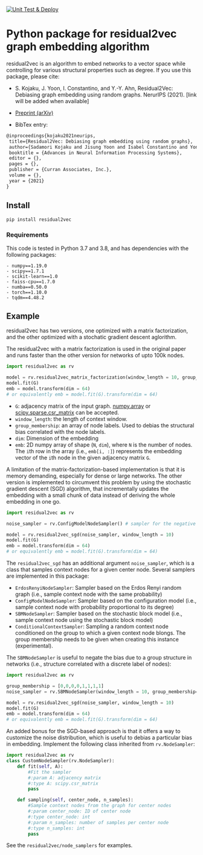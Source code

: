 [![Unit Test & Deploy](https://github.com/skojaku/residual2vec/actions/workflows/main.yml/badge.svg)](https://github.com/skojaku/residual2vec/actions/workflows/main.yml)

# Python package for residual2vec graph embedding algorithm

residual2vec is an algorithm to embed networks to a vector space while controlling for various structural properties such as degree. If you use this package, please cite:

- S. Kojaku, J. Yoon, I. Constantino, and Y.-Y. Ahn, Residual2Vec: Debiasing graph embedding using random graphs. NerurIPS (2021). [link will be added when available]

- [Preprint (arXiv)](https://arxiv.org/abs/2110.07654)

- BibTex entry:
```latex
@inproceedings{kojaku2021neurips,
 title={Residual2Vec: Debiasing graph embedding using random graphs},
 author={Sadamori Kojaku and Jisung Yoon and Isabel Constantino and Yong-Yeol Ahn},
 booktitle = {Advances in Neural Information Processing Systems},
 editor = {},
 pages = {},
 publisher = {Curran Associates, Inc.},
 volume = {},
 year = {2021}
}
```

## Install

```bash
pip install residual2vec
```

### Requirements

This code is tested in Python 3.7 and 3.8, and has dependencies with
the following packages:

```
- numpy==1.19.0
- scipy==1.7.1
- scikit-learn==1.0
- faiss-cpu==1.7.0
- numba==0.50.0
- torch==1.10.0
- tqdm==4.48.2
```


## Example

residual2vec has two versions, one optimized with a matrix factorization, and the other optimized with a stochatic gradient descent aglorithm.

The residual2vec with a matrix factorization is used in the original paper and runs faster than the other version for networks of upto 100k nodes.

```python
import residual2vec as rv

model = rv.residual2vec_matrix_factorization(window_length = 10, group_membership = None)
model.fit(G)
emb = model.transform(dim = 64)
# or equivalently emb = model.fit(G).transform(dim = 64)
```
- `G`: adjacency matrix of the input graph. [numpy.array](https://numpy.org/doc/stable/reference/generated/numpy.array.html) or [scipy.sparse.csr_matrix](https://docs.scipy.org/doc/scipy/reference/generated/scipy.sparse.csr_matrix.html) can be accepted.
- `window_length`: the length of context window.
- `group_membership`: an array of node labels. Used to debias the structural bias correlated with the node labels.
- `dim`: Dimension of the embedding
- `emb`: 2D numpy array of shape (`N`, `dim`), where `N` is the number of nodes. The `i`th row in the array (i.e., `emb[i, :]`) represents the embedding vector of the `i`th node in the given adjacency matrix `G`.


A limitation of the matrix-factorization-based implementation is that it is memory demanding, especially for dense or large networks.
The other version is implemented to circumvent this problem by using the stochastic gradient descent (SGD) algorithm, that
incrementally updates the embedding with a small chunk of data instead of deriving the whole embedding in one go.

```python
import residual2vec as rv

noise_sampler = rv.ConfigModelNodeSampler() # sampler for the negative sampling

model = rv.residual2vec_sgd(noise_sampler, window_length = 10)
model.fit(G)
emb = model.transform(dim = 64)
# or equivalently emb = model.fit(G).transform(dim = 64)
```

The `residual2vec_sgd` has an additional argument `noise_sampler`, which is a class that samples context nodes for a given center node.
Several samplers are implemented in this package:
- `ErdosRenyiNodeSampler`: Sampler based on the Erdos Renyi random graph (i.e., sample context node with the same probability)
- `ConfigModelNodeSampler`: Sampler based on the configuration model (i.e., sample context node with probability proportional to its degree)
- `SBMNodeSampler`: Sampler based on the stochastic block model (i.e., sample context node using the stochastic block model)
- `ConditionalContextSampler`: Sampling a random context node conditioned on the group to which a given context node blongs. The group membership needs to be given when creating this instance (experimental).

The `SBMNodeSampler` is useful to negate the bias due to a group structure in networks (i.e., structure correlated with a discrete label of nodes):

```python
import residual2vec as rv

group_membership = [0,0,0,0,1,1,1,1]
noise_sampler = rv.SBMNodeSampler(window_length = 10, group_membership=group_membership) # sampler for the negative sampling

model = rv.residual2vec_sgd(noise_sampler, window_length = 10)
model.fit(G)
emb = model.transform(dim = 64)
# or equivalently emb = model.fit(G).transform(dim = 64)
```

An added bonus for the SGD-based approach is that it offers a way to customize the noise distribution, which is useful to debias a particular bias in embedding.
Implement the following class inherited from `rv.NodeSampler`:

```python
import residual2vec as rv
class CustomNodeSampler(rv.NodeSampler):
    def fit(self, A):
        #Fit the sampler
        #:param A: adjacency matrix
        #:type A: scipy.csr_matrix
        pass

    def sampling(self, center_node, n_samples):
        #Sample context nodes from the graph for center nodes
        #:param center_node: ID of center node
        #:type center_node: int
        #:param n_samples: number of samples per center node
        #:type n_samples: int
        pass
```

See the `residual2vec/node_samplers` for examples.
